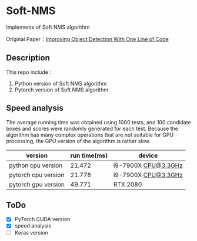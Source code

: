 # Soft-NMS
  Implements of Soft NMS algorithm
  
  Original Paper：[Improving Object Detection With One Line of Code](https://arxiv.org/abs/1704.04503)
  
## Description
This repo include :
  1.  Python version of Soft NMS algorithm
  2.  Pytorch version of Soft NMS algorithm
  
## Speed analysis
The average running time was obtained using 1000 tests, and 100 candidate boxes and scores were randomly generated for each test. Because the algorithm has many complex operations that are not suitable for GPU processing, the GPU version of the algorithm is rather slow.

|    version       | run time(ms)  | device |
| -----------  | --------- | --------- | 
| python cpu version       | 21.472   | i9-7900X CPU@3.3GHz |
| pytorch cpu version        | 21.778     | i9-7900X CPU@3.3GHz |
| pytorch gpu version   | 49.771     | RTX 2080 |


## ToDo
- [x] PyTorch CUDA version
- [x] speed analysis
- [ ] Keras version
